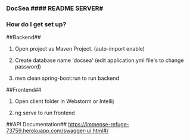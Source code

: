 ### DocSea #### README  SERVER#

### How do I get set up? ###

##Backend##

1. Open project as Maven Project. (auto-import enable)

2. Create database name 'docsea'  (edit application.yml file's to change password)
				
3. mvn clean spring-boot:run to run backend
        

##Frontend##
1. Open client folder in Webstorm or Intellij

2. ng serve to run frontend 


##API Documentation##
https://immense-refuge-73759.herokuapp.com/swagger-ui.html#/